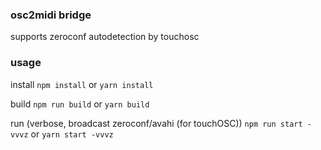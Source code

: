 ### osc2midi bridge 
supports zeroconf autodetection by touchosc


### usage

install
`npm install` or `yarn install`

build
`npm run build` or `yarn build`

run (verbose, broadcast zeroconf/avahi (for touchOSC))
`npm run start -vvvz` or `yarn start -vvvz`

